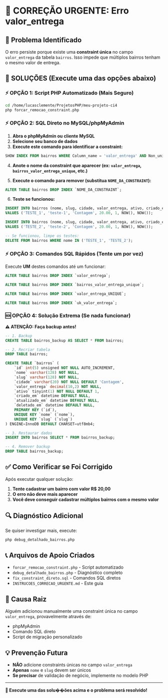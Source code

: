 # 🚨 CORREÇÃO URGENTE: Erro valor_entrega

## 🎯 Problema Identificado

O erro persiste porque existe uma **constraint única** no campo `valor_entrega` da tabela `bairros`. Isso impede que múltiplos bairros tenham o mesmo valor de entrega.

## 🚀 SOLUÇÕES (Execute uma das opções abaixo)

### ⚡ OPÇÃO 1: Script PHP Automatizado (Mais Seguro)

```bash
cd /home/lucasclemente/ProjetosPHP/meu-projeto-ci4
php forcar_remocao_constraint.php
```

### ⚡ OPÇÃO 2: SQL Direto no MySQL/phpMyAdmin

1. **Abra o phpMyAdmin ou cliente MySQL**
2. **Selecione seu banco de dados**
3. **Execute este comando para identificar a constraint:**

```sql
SHOW INDEX FROM bairros WHERE Column_name = 'valor_entrega' AND Non_unique = 0;
```

4. **Anote o nome da constraint que aparecer (ex: `valor_entrega`, `bairros_valor_entrega_unique`, etc.)**

5. **Execute o comando para remover (substitua `NOME_DA_CONSTRAINT`):**

```sql
ALTER TABLE bairros DROP INDEX `NOME_DA_CONSTRAINT`;
```

6. **Teste se funcionou:**

```sql
INSERT INTO bairros (nome, slug, cidade, valor_entrega, ativo, criado_em, atualizado_em) 
VALUES ('TESTE_1', 'teste-1', 'Contagem', 20.00, 1, NOW(), NOW());

INSERT INTO bairros (nome, slug, cidade, valor_entrega, ativo, criado_em, atualizado_em) 
VALUES ('TESTE_2', 'teste-2', 'Contagem', 20.00, 1, NOW(), NOW());

-- Se funcionou, limpe os testes:
DELETE FROM bairros WHERE nome IN ('TESTE_1', 'TESTE_2');
```

### ⚡ OPÇÃO 3: Comandos SQL Rápidos (Tente um por vez)

Execute **UM** destes comandos até um funcionar:

```sql
ALTER TABLE bairros DROP INDEX `valor_entrega`;
```

```sql
ALTER TABLE bairros DROP INDEX `bairros_valor_entrega_unique`;
```

```sql
ALTER TABLE bairros DROP INDEX `valor_entrega_UNIQUE`;
```

```sql
ALTER TABLE bairros DROP INDEX `uk_valor_entrega`;
```

### 🆘 OPÇÃO 4: Solução Extrema (Se nada funcionar)

**⚠️ ATENÇÃO: Faça backup antes!**

```sql
-- 1. Backup
CREATE TABLE bairros_backup AS SELECT * FROM bairros;

-- 2. Recriar tabela
DROP TABLE bairros;

CREATE TABLE `bairros` (
    `id` int(5) unsigned NOT NULL AUTO_INCREMENT,
    `nome` varchar(128) NOT NULL,
    `slug` varchar(128) NOT NULL,
    `cidade` varchar(20) NOT NULL DEFAULT 'Contagem',
    `valor_entrega` decimal(10,2) NOT NULL,
    `ativo` tinyint(1) NOT NULL DEFAULT 1,
    `criado_em` datetime DEFAULT NULL,
    `atualizado_em` datetime DEFAULT NULL,
    `deletado_em` datetime DEFAULT NULL,
    PRIMARY KEY (`id`),
    UNIQUE KEY `nome` (`nome`),
    UNIQUE KEY `slug` (`slug`)
) ENGINE=InnoDB DEFAULT CHARSET=utf8mb4;

-- 3. Restaurar dados
INSERT INTO bairros SELECT * FROM bairros_backup;

-- 4. Remover backup
DROP TABLE bairros_backup;
```

## ✅ Como Verificar se Foi Corrigido

Após executar qualquer solução:

1. **Tente cadastrar um bairro com valor R$ 20,00**
2. **O erro não deve mais aparecer**
3. **Você deve conseguir cadastrar múltiplos bairros com o mesmo valor**

## 🔍 Diagnóstico Adicional

Se quiser investigar mais, execute:

```bash
php debug_detalhado_bairros.php
```

## 📞 Arquivos de Apoio Criados

- `forcar_remocao_constraint.php` - Script automatizado
- `debug_detalhado_bairros.php` - Diagnóstico completo
- `fix_constraint_direto.sql` - Comandos SQL diretos
- `INSTRUCOES_CORRECAO_URGENTE.md` - Este guia

## 🎯 Causa Raiz

Alguém adicionou manualmente uma constraint única no campo `valor_entrega`, provavelmente através de:
- phpMyAdmin
- Comando SQL direto
- Script de migração personalizado

## 💡 Prevenção Futura

- **NÃO** adicione constraints únicas no campo `valor_entrega`
- **Apenas** `nome` e `slug` devem ser únicos
- **Se precisar** de validação de negócio, implemente no modelo PHP

---

**🚀 Execute uma das solu��ões acima e o problema será resolvido!**